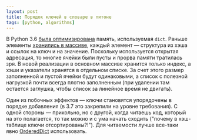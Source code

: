 ```yaml
---
layout: post
title: Порядок ключей в словаре в питоне
tags: [python, algorithms]
---
```

В Python 3.6 [была оптимизирована](https://docs.python.org/3/whatsnew/3.6.html#new-dict-implementation) память, используемая `dict`. 
Раньше элементы [хранились в массиве](https://mail.python.org/pipermail/python-dev/2012-December/123028.html), каждый элемент — структура из хэша и ссылок на ключ и на значение. Поскольку используется открытая адресация, то многие ячейки были пусты и прорва памяти тратилась зря.
В новой реализации в основном массиве хранится только индекс, а хэши и указатели хранятся в отдельном списке. За счет этого размер заполненной и пустой ячейки будут одинаковыми, а список с полезной нагрузкой почти всегда плотно заполненным (при удалении там остается заглушка, чтобы список за линейное время не двигать). 

Один из побочных эффектов — ключи становятся упорядочены в порядке добавления (в 3.7 это закрепили на уровне требования). С одной стороны — прикольно, но с другой, когда читаешь код, который на это полагается, то так можно и с ума начать сходить ("почему в хэш-таблице ключи отсортированы?!"). Для читаемости лучше все-таки явно [OrderedDict](https://docs.python.org/3/library/collections.html#collections.OrderedDict) использовать.
